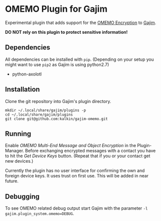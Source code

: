 # OMEMO Plugin for Gajim

Experimental plugin that adds support for the [OMEMO
Encryption](http://conversations.im/omemo) to [Gajim](https://gajim.org/).

**DO NOT rely on this plugin to protect sensitive information!** 

## Dependencies
All dependencies can be installed with `pip`. (Depending on your setup you might
want to use `pip2` as Gajim is using python2.7)

* python-axolotl

## Installation
Clone the git repository into Gajim's plugin directory.

```shell
mkdir ~/.local/share/gajim/plugins -p
cd ~/.local/share/gajim/plugins
git clone git@github.com:kalkin/gajim-omemo.git
```

## Running
Enable *OMEMO Multi-End Message and Object Encryption* in the Plugin-Manager.
Before exchanging encrypted messages with a contact you have to hit the *Get
Device Keys* button. (Repeat that if you or your contact get new devices.)

Currently the plugin has no user interface for confirming the own and foreign
device keys.  It uses trust on first use. This will be added in near future.

## Debugging
To see OMEMO related debug output start Gajim with the parameter `-l
gajim.plugin_system.omemo=DEBUG`.


